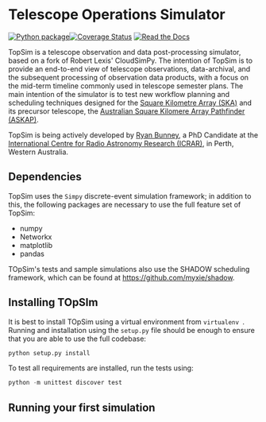 # Telescope Operations Simulator
[![Python package](https://github.com/top-sim/topsim/actions/workflows/run-unittests.yml/badge.svg)](https://github.com/top-sim/topsim/actions/workflows/run-unittests.yml)[![Coverage Status](https://coveralls.io/repos/github/top-sim/topsim/badge.svg?branch=development)](https://coveralls.io/github/top-sim/topsim?branch=master)
[![Read the Docs](https://readthedocs.org/projects/topsim/badge/?version=latest)](https://topsim.readthedocs.io/en/latest/)


TopSim is a telescope observation and data post-processing simulator, based on
a fork of Robert Lexis' CloudSimPy. The intention of TopSim is to provide an
end-to-end view of telescope observations, data-archival, and the subsequent
processing of observation data products, with a focus on the mid-term timeline
commonly used in telescope semester plans. The main intention of the simulator
is to test new workflow planning and scheduling techniques designed for the
[Square Kilometre Array (SKA)](https://www.skatelescope.org/) and its precursor
telescope, the [Australian Square Kilomere Array Pathfinder
(ASKAP)](https://www.atnf.csiro.au/projects/askap/index.html).

TopSim is being actively developed by [Ryan
Bunney](https://www.icrar.org/people/rbunney/), a PhD Candidate at the
[International Centre for Radio Astronomy Research
(ICRAR)](https://www.icrar.org/), in Perth, Western Australia. 

## Dependencies

TopSim uses the `Simpy` discrete-event simulation framework; in addition to
this, the following packages are necessary to use the full feature set of
TopSim:

* numpy
* Networkx
* matplotlib
* pandas 

TOpSim's tests and sample simulations also use the SHADOW scheduling
 framework, which can be found at https://github.com/myxie/shadow. 

## Installing TOpSIm

It is best to install TOpSim using a virtual environment from `virtualenv
`. Running and installation using the `setup.py` file should be enough
 to ensure that you are able to use the full codebase: 
 
 ```python
python setup.py install
```

To test all requirements are installed, run the tests using: 

```python
python -m unittest discover test
```

## Running your first simulation 

